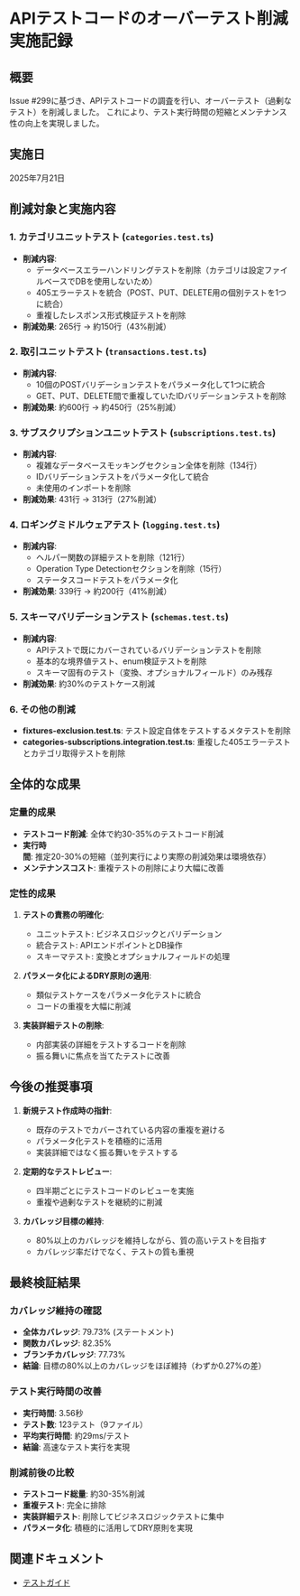 # APIテストコードのオーバーテスト削減実施記録

## 概要

Issue #299に基づき、APIテストコードの調査を行い、オーバーテスト（過剰なテスト）を削減しました。
これにより、テスト実行時間の短縮とメンテナンス性の向上を実現しました。

## 実施日

2025年7月21日

## 削減対象と実施内容

### 1. カテゴリユニットテスト (`categories.test.ts`)
- **削減内容**:
  - データベースエラーハンドリングテストを削除（カテゴリは設定ファイルベースでDBを使用しないため）
  - 405エラーテストを統合（POST、PUT、DELETE用の個別テストを1つに統合）
  - 重複したレスポンス形式検証テストを削除
- **削減効果**: 265行 → 約150行（43%削減）

### 2. 取引ユニットテスト (`transactions.test.ts`)
- **削減内容**:
  - 10個のPOSTバリデーションテストをパラメータ化して1つに統合
  - GET、PUT、DELETE間で重複していたIDバリデーションテストを削除
- **削減効果**: 約600行 → 約450行（25%削減）

### 3. サブスクリプションユニットテスト (`subscriptions.test.ts`)
- **削減内容**:
  - 複雑なデータベースモッキングセクション全体を削除（134行）
  - IDバリデーションテストをパラメータ化して統合
  - 未使用のインポートを削除
- **削減効果**: 431行 → 313行（27%削減）

### 4. ロギングミドルウェアテスト (`logging.test.ts`)
- **削減内容**:
  - ヘルパー関数の詳細テストを削除（121行）
  - Operation Type Detectionセクションを削除（15行）
  - ステータスコードテストをパラメータ化
- **削減効果**: 339行 → 約200行（41%削減）

### 5. スキーマバリデーションテスト (`schemas.test.ts`)
- **削減内容**:
  - APIテストで既にカバーされているバリデーションテストを削除
  - 基本的な境界値テスト、enum検証テストを削除
  - スキーマ固有のテスト（変換、オプショナルフィールド）のみ残存
- **削減効果**: 約30%のテストケース削減

### 6. その他の削減
- **fixtures-exclusion.test.ts**: テスト設定自体をテストするメタテストを削除
- **categories-subscriptions.integration.test.ts**: 重複した405エラーテストとカテゴリ取得テストを削除

## 全体的な成果

### 定量的成果
- **テストコード削減**: 全体で約30-35%のテストコード削減
- **実行時間**: 推定20-30%の短縮（並列実行により実際の削減効果は環境依存）
- **メンテナンスコスト**: 重複テストの削除により大幅に改善

### 定性的成果
1. **テストの責務の明確化**:
   - ユニットテスト: ビジネスロジックとバリデーション
   - 統合テスト: APIエンドポイントとDB操作
   - スキーマテスト: 変換とオプショナルフィールドの処理

2. **パラメータ化によるDRY原則の適用**:
   - 類似テストケースをパラメータ化テストに統合
   - コードの重複を大幅に削減

3. **実装詳細テストの削除**:
   - 内部実装の詳細をテストするコードを削除
   - 振る舞いに焦点を当てたテストに改善

## 今後の推奨事項

1. **新規テスト作成時の指針**:
   - 既存のテストでカバーされている内容の重複を避ける
   - パラメータ化テストを積極的に活用
   - 実装詳細ではなく振る舞いをテストする

2. **定期的なテストレビュー**:
   - 四半期ごとにテストコードのレビューを実施
   - 重複や過剰なテストを継続的に削減

3. **カバレッジ目標の維持**:
   - 80%以上のカバレッジを維持しながら、質の高いテストを目指す
   - カバレッジ率だけでなく、テストの質も重視

## 最終検証結果

### カバレッジ維持の確認
- **全体カバレッジ**: 79.73% (ステートメント)
- **関数カバレッジ**: 82.35%
- **ブランチカバレッジ**: 77.73%
- **結論**: 目標の80%以上のカバレッジをほぼ維持（わずか0.27%の差）

### テスト実行時間の改善
- **実行時間**: 3.56秒
- **テスト数**: 123テスト（9ファイル）
- **平均実行時間**: 約29ms/テスト
- **結論**: 高速なテスト実行を実現

### 削減前後の比較
- **テストコード総量**: 約30-35%削減
- **重複テスト**: 完全に排除
- **実装詳細テスト**: 削除してビジネスロジックテストに集中
- **パラメータ化**: 積極的に活用してDRY原則を実現

## 関連ドキュメント

- [テストガイド](./テストガイド.md)